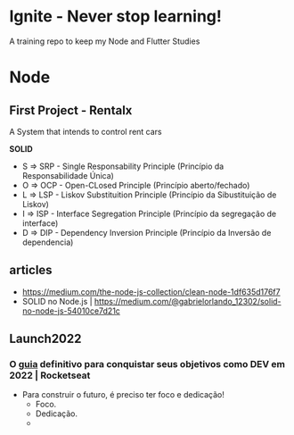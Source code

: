 # Ignite - Never stop learning!
A training repo to keep my Node and Flutter Studies
# Node



## First Project - Rentalx

A System that intends to control rent cars

<b>SOLID</b>
- S => SRP - Single Responsability Principle (Princípio da Responsabilidade Única)
- O => OCP - Open-CLosed Principle (Princípio aberto/fechado)
- L => LSP - Liskov Substituition Principle (Princípio da Sibustituição de Liskov)
- I => ISP - Interface Segregation Principle (Princípio da segregação de interface) 
- D => DIP - Dependency Inversion Principle (Princípio da Inversão de dependencia)

## articles
- https://medium.com/the-node-js-collection/clean-node-1df635d176f7
- SOLID no Node.js | https://medium.com/@gabrielorlando_12302/solid-no-node-js-54010ce7d21c


## Launch2022 
### O [guia](https://www.youtube.com/watch?v=sBhsXsISeRE) definitivo para conquistar seus objetivos como DEV em 2022 | Rocketseat
- Para construir o futuro, é preciso ter foco e dedicação!
  - Foco. 
  - Dedicação.
  - 
